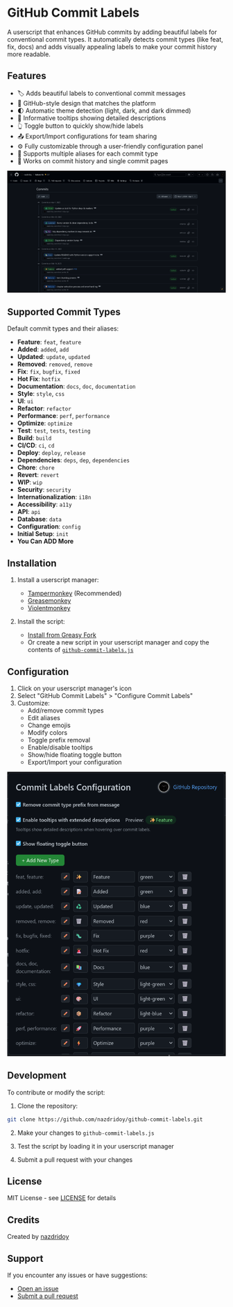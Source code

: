 # GitHub Commit Labels

A userscript that enhances GitHub commits by adding beautiful labels for conventional commit types. It automatically detects commit types (like feat, fix, docs) and adds visually appealing labels to make your commit history more readable.


## Features

- 🏷️ Adds beautiful labels to conventional commit messages
- 🎨 GitHub-style design that matches the platform
- 🌓 Automatic theme detection (light, dark, and dark dimmed)
- 💬 Informative tooltips showing detailed descriptions
- 👆 Toggle button to quickly show/hide labels
- 📤 Export/Import configurations for team sharing
- ⚙️ Fully customizable through a user-friendly configuration panel
- 🔄 Supports multiple aliases for each commit type
- 🎯 Works on commit history and single commit pages


![preview1](https://raw.githubusercontent.com/nazdridoy/github-commit-labels/main/previews/preview1.png)



## Supported Commit Types

Default commit types and their aliases:

- **Feature**: `feat`, `feature`
- **Added**: `added`, `add`
- **Updated**: `update`, `updated`
- **Removed**: `removed`, `remove`
- **Fix**: `fix`, `bugfix`, `fixed`
- **Hot Fix**: `hotfix`
- **Documentation**: `docs`, `doc`, `documentation`
- **Style**: `style`, `css`
- **UI**: `ui`
- **Refactor**: `refactor`
- **Performance**: `perf`, `performance`
- **Optimize**: `optimize`
- **Test**: `test`, `tests`, `testing`
- **Build**: `build`
- **CI/CD**: `ci`, `cd`
- **Deploy**: `deploy`, `release`
- **Dependencies**: `deps`, `dep`, `dependencies`
- **Chore**: `chore`
- **Revert**: `revert`
- **WIP**: `wip`
- **Security**: `security`
- **Internationalization**: `i18n`
- **Accessibility**: `a11y`
- **API**: `api`
- **Database**: `data`
- **Configuration**: `config`
- **Initial Setup**: `init`
- **You Can ADD More**
  
## Installation

1. Install a userscript manager:
   - [Tampermonkey](https://www.tampermonkey.net/) (Recommended)
   - [Greasemonkey](https://addons.mozilla.org/en-US/firefox/addon/greasemonkey/)
   - [Violentmonkey](https://violentmonkey.github.io/)

2. Install the script:
   - [Install from Greasy Fork](https://greasyfork.org/en/scripts/526153-github-commit-labels)
   - Or create a new script in your userscript manager and copy the contents of [`github-commit-labels.js`](https://github.com/nazdridoy/github-commit-labels/blob/main/github-commit-labels.js)

## Configuration

1. Click on your userscript manager's icon
2. Select "GitHub Commit Labels" > "Configure Commit Labels"
3. Customize:
   - Add/remove commit types
   - Edit aliases
   - Change emojis
   - Modify colors
   - Toggle prefix removal
   - Enable/disable tooltips
   - Show/hide floating toggle button
   - Export/Import your configuration
  

![preview2](https://raw.githubusercontent.com/nazdridoy/github-commit-labels/main/previews/preview2.png)



## Development

To contribute or modify the script:

1. Clone the repository:
```bash
git clone https://github.com/nazdridoy/github-commit-labels.git
```

2. Make your changes to `github-commit-labels.js`

3. Test the script by loading it in your userscript manager

4. Submit a pull request with your changes

## License

MIT License - see [LICENSE](LICENSE) for details

## Credits

Created by [nazdridoy](https://github.com/nazdridoy)

## Support

If you encounter any issues or have suggestions:
- [Open an issue](https://github.com/nazdridoy/github-commit-labels/issues)
- [Submit a pull request](https://github.com/nazdridoy/github-commit-labels/pulls)

